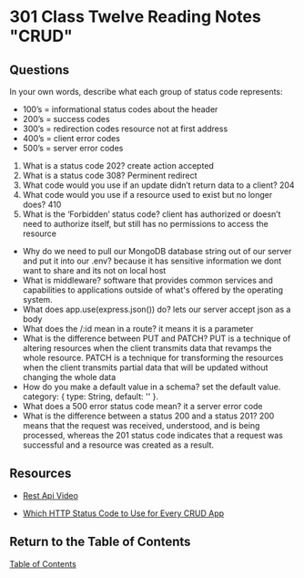 # 301 Class Twelve Reading Notes "CRUD"

## Questions

In your own words, describe what each group of status code represents:

- 100’s = informational status codes about the header
- 200’s = success codes
- 300’s = redirection codes resource not at first address
- 400’s = client error codes
- 500’s = server error codes

1. What is a status code 202? create action accepted
2. What is a status code 308? Perminent redirect
3. What code would you use if an update didn’t return data to a client? 204
4. What code would you use if a resource used to exist but no longer does? 410
5. What is the ‘Forbidden’ status code? client has authorized or doesn’t need to authorize itself, but still has no permissions to access the resource

- Why do we need to pull our MongoDB database string out of our server and put it into our .env? because it has sensitive information we dont want to share and its not on local host
- What is middleware? software that provides common services and capabilities to applications outside of what's offered by the operating system.
- What does app.use(express.json()) do? lets our server accept json as a body
- What does the /:id mean in a route? it means it is a parameter
- What is the difference between PUT and PATCH? PUT is a technique of altering resources when the client transmits data that revamps the whole resource. PATCH is a technique for transforming the resources when the client transmits partial data that will be updated without changing the whole data
- How do you make a default value in a schema? set the default value. category: { type: String, default: '' }.
- What does a 500 error status code mean? it a server error code
- What is the difference between a status 200 and a status 201? 200 means that the request was received, understood, and is being processed, whereas the 201 status code indicates that a request was successful and a resource was created as a result.

## Resources

- [Rest Api Video](https://www.youtube.com/channel/UCFbNIlppjAuEX4znoulh0Cw)

- [Which HTTP Status Code to Use for Every CRUD App](https://www.moesif.com/blog/technical/api-design/Which-HTTP-Status-Code-To-Use-For-Every-CRUD-App/)

## Return to the Table of Contents

[Table of Contents](https://todd75.github.io/reading-notes/)
